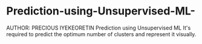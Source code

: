 # Prediction-using-Unsupervised-ML-
AUTHOR: PRECIOUS IYEKEORETIN  Prediction using Unsupervised ML It's required to predict the optimum number of clusters and represent it visually.
